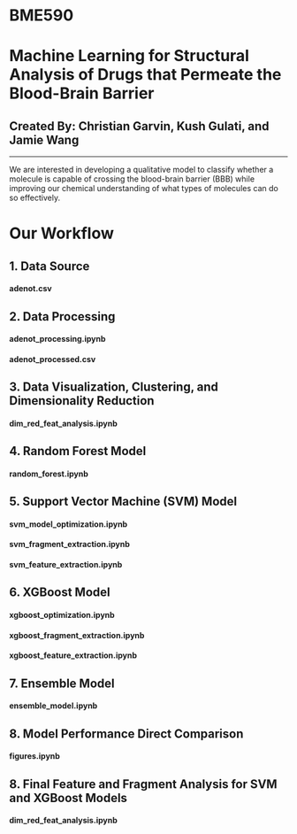 # BME590


# Machine Learning for Structural Analysis of Drugs that Permeate the Blood-Brain Barrier

## Created By: Christian Garvin, Kush Gulati, and Jamie Wang
***

We are interested in developing a qualitative model to classify whether a molecule is capable of crossing the blood-brain barrier (BBB) while improving our chemical understanding of what types of molecules can do so effectively.

# Our Workflow

## 1. Data Source
#### adenot.csv

## 2. Data Processing 
#### adenot_processing.ipynb
#### adenot_processed.csv

## 3. Data Visualization, Clustering, and Dimensionality Reduction
#### dim_red_feat_analysis.ipynb

## 4. Random Forest Model 
#### random_forest.ipynb

## 5. Support Vector Machine (SVM) Model 
#### svm_model_optimization.ipynb
#### svm_fragment_extraction.ipynb
#### svm_feature_extraction.ipynb

## 6. XGBoost Model
#### xgboost_optimization.ipynb
#### xgboost_fragment_extraction.ipynb
#### xgboost_feature_extraction.ipynb

## 7. Ensemble Model
#### ensemble_model.ipynb

## 8. Model Performance Direct Comparison
#### figures.ipynb

## 8. Final Feature and Fragment Analysis for SVM and XGBoost Models
#### dim_red_feat_analysis.ipynb







